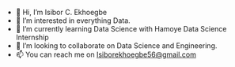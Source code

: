 - 👋 Hi, I’m Isibor C. Ekhoegbe
- 👀 I’m interested in everything Data.
- 🌱 I’m currently learning Data Science with Hamoye Data Science Internship
- 💞️ I’m looking to collaborate on Data Science and Engineering.
- 📫 You can reach me on Isiborekhoegbe56@gmail.com

<!---
Isiking123/Isiking123 is a ✨ special ✨ repository because its `README.md` (this file) appears on your GitHub profile.
You can click the Preview link to take a look at your changes.
--->
